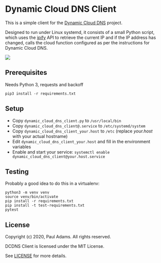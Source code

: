 # Dynamic Cloud DNS Client

This is a simple client for the [Dynamic Cloud DNS](https://github.com/srueg/dynamic-cloud-dns) project.

Designed to run under Linux systemd, it consists of a small Python script, which uses the [ipify](https://www.ipify.org/) API to retrieve the current IP and if the IP address has changed, calls the cloud function configured as per the instructions for Dynamic Cloud DNS.

![](https://github.com/crazystick/dynamic-cloud-dns-client/workflows/Python%20application/badge.svg)

## Prerequisites

Needs Python 3, requests and backoff

```
pip3 install -r requirements.txt
```

## Setup

 * Copy `dynamic_cloud_dns_client.py` to `/usr/local/bin`
 * Copy `dynamic_cloud_dns_client@.service` to `/etc/systemd/system`
 * Copy `dynamic_cloud_dns_client_your.host` to `/etc` (replace *your.host* with your actual hostname)
 * Edit `dynamic_cloud_dns_client_your.host` and fill in the environment variables
 * Enable and start your service: `systemctl enable dynamic_cloud_dns_client@your.host.service`

## Testing

Probably a good idea to do this in a virtualenv:

```
python3 -m venv venv
source venv/bin/activate
pip install -r requirements.txt
pip install -t test-requirements.txt
pytest
```

## License

Copyright (c) 2020, Paul Adams. All rights reserved.

DCDNS Client is licensed under the MIT License.

See [LICENSE](LICENSE) for more details.